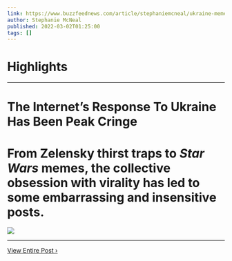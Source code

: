 ```yaml
---
link: https://www.buzzfeednews.com/article/stephaniemcneal/ukraine-memes-tiktok-tweets
author: Stephanie McNeal
published: 2022-03-02T01:25:00
tags: []
---
```

# Highlights


---
# The Internet’s Response To Ukraine Has Been Peak Cringe
# From Zelensky thirst traps to _Star Wars_ memes, the collective obsession with virality has led to some embarrassing and insensitive posts.

![](https://img.buzzfeed.com/buzzfeed-static/static/2022-03/1/13/campaign_images/fe02b8556a7f/the-internets-response-to-ukraine-has-been-peak-c-2-1995-1646142696-20_dblbig.jpg)

---

[View Entire Post ›](https://www.buzzfeednews.com/article/stephaniemcneal/ukraine-memes-tiktok-tweets)